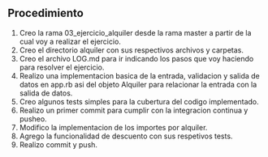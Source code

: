 ## Procedimiento

1. Creo la rama 03_ejercicio_alquiler desde la rama master a partir de la cual voy a realizar el ejercicio.
2. Creo el directorio alquiler con sus respectivos archivos y carpetas.
3. Creo el archivo LOG.md para ir indicando los pasos que voy haciendo para resolver el ejercicio.
4. Realizo una implementacion basica de la entrada, validacion y salida de datos en app.rb asi del objeto Alquiler para relacionar la entrada con la salida de datos.
6. Creo algunos tests simples para la cubertura del codigo implementado.
7. Realizo un primer commit para cumplir con la integracion continua y pusheo.
8. Modifico la implementacion de los importes por alquiler.
9. Agrego la funcionalidad de descuento con sus respetivos tests.
10. Realizo commit y push.
